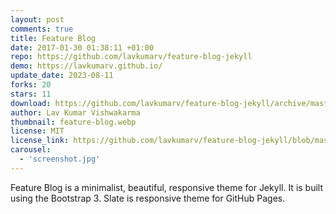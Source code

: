 ```yaml
---
layout: post
comments: true
title: Feature Blog
date: 2017-01-30 01:38:11 +01:00
repo: https://github.com/lavkumarv/feature-blog-jekyll
demo: https://lavkumarv.github.io/
update_date: 2023-08-11
forks: 20
stars: 11
download: https://github.com/lavkumarv/feature-blog-jekyll/archive/master.zip
author: Lav Kumar Vishwakarma
thumbnail: feature-blog.webp
license: MIT
license_link: https://github.com/lavkumarv/feature-blog-jekyll/blob/master/LICENSE.md
carousel:
  - 'screenshot.jpg'
---
```


Feature Blog is a minimalist, beautiful, responsive theme for Jekyll.
It is built using the Bootstrap 3. Slate is responsive theme for GitHub Pages.
